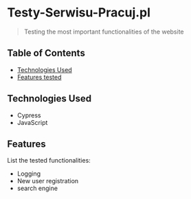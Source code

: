 # Testy-Serwisu-Pracuj.pl
> Testing the most important functionalities of the website

## Table of Contents
* [Technologies Used](#technologies-used)
* [Features tested](#features)

## Technologies Used
- Cypress
- JavaScript

## Features
List the tested functionalities:
- Logging
- New user registration
- search engine


